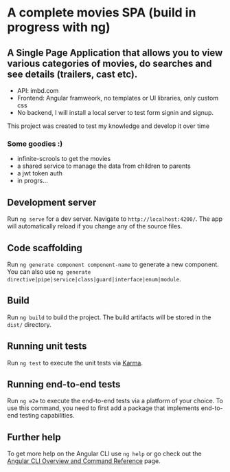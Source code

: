 # A complete movies SPA (build in progress with ng)

<h2>A Single Page Application that allows you to view various categories of movies, do searches and see details (trailers, cast etc).</h2>

<ul>
  <li>API: imbd.com </li>

  <li>Frontend: Angular framweork, no templates or UI libraries, only custom css</li>

  <li>No backend, I will install a local server to test form signin and signup.</li>
 </ul>
 
 <p>This project was created to test my knowledge and develop it over time</p>

<h3>Some goodies :)</h3>

<ul>
  <li>infinite-scrools to get the movies</li>

  <li>a shared service to manage the data from children to parents</li>

  <li>a jwt token auth</li>
  
  <li>in progrs...</li>
 </ul>
 


## Development server

Run `ng serve` for a dev server. Navigate to `http://localhost:4200/`. The app will automatically reload if you change any of the source files.

## Code scaffolding

Run `ng generate component component-name` to generate a new component. You can also use `ng generate directive|pipe|service|class|guard|interface|enum|module`.

## Build

Run `ng build` to build the project. The build artifacts will be stored in the `dist/` directory.

## Running unit tests

Run `ng test` to execute the unit tests via [Karma](https://karma-runner.github.io).

## Running end-to-end tests

Run `ng e2e` to execute the end-to-end tests via a platform of your choice. To use this command, you need to first add a package that implements end-to-end testing capabilities.

## Further help

To get more help on the Angular CLI use `ng help` or go check out the [Angular CLI Overview and Command Reference](https://angular.io/cli) page.
